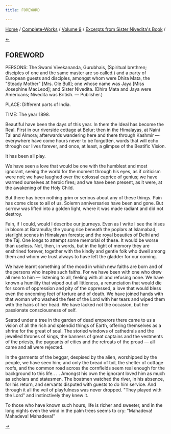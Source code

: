 ```yaml
---
title: FOREWORD

---
```

<div>

[Home](../../../index.htm) / [Complete-Works](../../complete_works.htm)
/ [Volume 9](../volume_9_contents.htm) / [Excerpts from Sister
Nivedita's Book](excerpts_from_sister_niveditas_book_contents.htm) /

[←](note.htm)

## FOREWORD

PERSONS: The Swami Vivekananda, Gurubhais, (Spiritual brethren;
disciples of one and the same master are so called.) and a party of
European guests and disciples, amongst whom were Dhira Mata, the "Steady
Mother" \[Mrs. Ole Bull\]; one whose name was Jaya \[Miss Josephine
MacLeod\]; and Sister Nivedita. (Dhira Mata and Jaya were Americans;
Nivedita was British. — Publisher.)

PLACE: Different parts of India.

TIME: The year 1898.

Beautiful have been the days of this year. In them the Ideal has become
the Real. First in our riverside cottage at Belur; then in the
Himalayas, at Naini Tal and Almora; afterwards wandering here and there
through Kashmir — everywhere have come hours never to be forgotten,
words that will echo through our lives forever, and once, at least, a
glimpse of the Beatific Vision.

It has been all play.

We have seen a love that would be one with the humblest and most
ignorant, seeing the world for the moment through his eyes, as if
criticism were not; we have laughed over the colossal caprice of genius;
we have warmed ourselves at heroic fires; and we have been present, as
it were, at the awakening of the Holy Child.

But there has been nothing grim or serious about any of these things.
Pain has come close to all of us. Solemn anniversaries have been and
gone. But sorrow was lifted into a golden light, where it was made
radiant and did not destroy.

Fain, if I could, would I describe our journeys. Even as I write I see
the irises in bloom at Baramulla; the young rice beneath the poplars at
Islamabad; starlight scenes in Himalayan forests; and the royal beauties
of Delhi and the Taj. One longs to attempt some memorial of these. It
would be worse than useless. Not, then, in words, but in the light of
memory they are enshrined forever, together with the kindly and gentle
folk who dwell among them and whom we trust always to have left the
gladder for our coming.

We have learnt something of the mood in which new faiths are born and of
the persons who inspire such faiths. For we have been with one who drew
all men to him — listening to all, feeling with all and refusing none.
We have known a humility that wiped out all littleness, a renunciation
that would die for scorn of oppression and pity of the oppressed, a love
that would bless even the oncoming feet of torture and of death. We have
joined hands with that woman who washed the feet of the Lord with her
tears and wiped them with the hairs of her head. We have lacked not the
occasion, but her passionate consciousness of self.

Seated under a tree in the garden of dead emperors there came to us a
vision of all the rich and splendid things of Earth, offering themselves
as a shrine for the great of soul. The storied windows of cathedrals and
the jewelled thrones of kings, the banners of great captains and the
vestments of the priests, the pageants of cities and the retreats of the
proud — all came and all were rejected.

In the garments of the beggar, despised by the alien, worshipped by the
people, we have seen him; and only the bread of toil, the shelter of
cottage roofs, and the common road across the cornfields seem real
enough for the background to this life.. . . Amongst his own the
ignorant loved him as much as scholars and statesmen. The boatmen
watched the river, in his absence, for his return, and servants disputed
with guests to do him service. And through it all the veil of
playfulness was never dropped. "They played with the Lord" and
instinctively they knew it.

To those who have known such hours, life is richer and sweeter, and in
the long nights even the wind in the palm trees seems to cry: "Mahadeva!
Mahadeva! Mahadeva!"

[→](chapter_i.htm)

</div>
